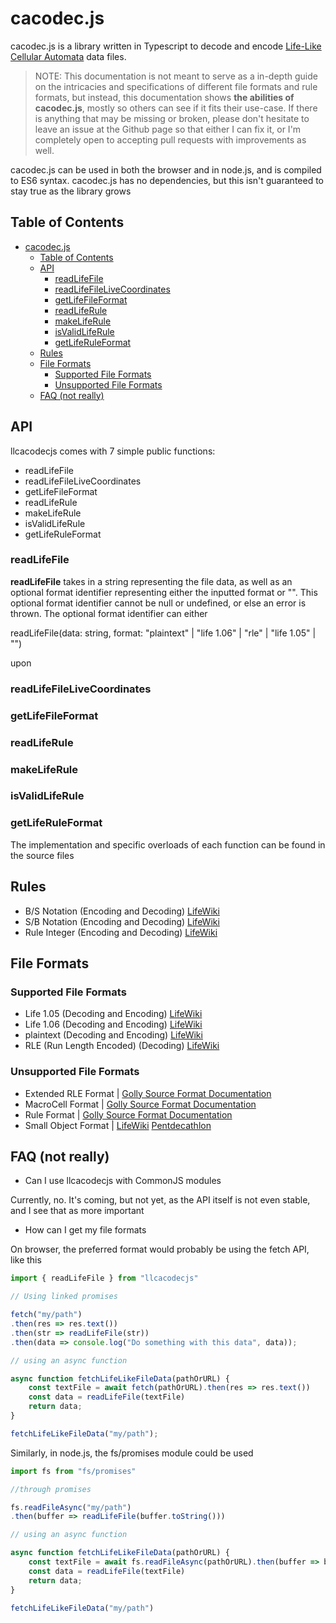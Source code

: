 
# cacodec.js

cacodec.js is a library written in Typescript to decode and encode [Life-Like Cellular Automata](https://conwaylife.com/wiki/Life-like_cellular_automaton) data files.

> NOTE: This documentation is not meant to serve as a in-depth guide on the intricacies and specifications of 
> different file formats and rule formats, but instead, this documentation shows **the abilities of cacodec.js**, mostly
> so others can see if it fits their use-case. If there is anything that may be missing or broken, please don't hesitate
> to leave an issue at the Github page so that either I can fix it, or I'm completely open to accepting pull requests with
> improvements as well.

cacodec.js can be used in both the browser and in node.js, and is compiled to ES6 syntax.
cacodec.js has no dependencies, but this isn't guaranteed to stay true as the library grows

## Table of Contents

- [cacodec.js](#cacodecjs)
  - [Table of Contents](#table-of-contents)
  - [API](#api)
    - [readLifeFile](#readlifefile)
    - [readLifeFileLiveCoordinates](#readlifefilelivecoordinates)
    - [getLifeFileFormat](#getlifefileformat)
    - [readLifeRule](#readliferule)
    - [makeLifeRule](#makeliferule)
    - [isValidLifeRule](#isvalidliferule)
    - [getLifeRuleFormat](#getliferuleformat)
  - [Rules](#rules)
  - [File Formats](#file-formats)
    - [Supported File Formats](#supported-file-formats)
    - [Unsupported File Formats](#unsupported-file-formats)
  - [FAQ (not really)](#faq-not-really)


## API

llcacodecjs comes with 7 simple public functions:

- readLifeFile
- readLifeFileLiveCoordinates
- getLifeFileFormat
- readLifeRule
- makeLifeRule
- isValidLifeRule
- getLifeRuleFormat

### readLifeFile

**readLifeFile** takes in a string representing the file data, as well as an optional format identifier representing either the inputted format or "". This optional format identifier cannot be null or undefined, or else an error is thrown. The optional format identifier can either 

readLifeFile(data: string, format: "plaintext" | "life 1.06" | "rle" | "life 1.05" | "")

upon 

### readLifeFileLiveCoordinates

### getLifeFileFormat

### readLifeRule

### makeLifeRule

### isValidLifeRule

### getLifeRuleFormat

The implementation and specific overloads of each function
can be found in the source files

## Rules

- B/S Notation (Encoding and Decoding) [LifeWiki](https://conwaylife.com/wiki/Rulestring)
- S/B Notation (Encoding and Decoding) [LifeWiki](https://conwaylife.com/wiki/Rulestring)
- Rule Integer (Encoding and Decoding) [LifeWiki](https://conwaylife.com/wiki/Rulestring)

## File Formats

### Supported File Formats

- Life 1.05 (Decoding and Encoding) [LifeWiki](https://conwaylife.com/wiki/Life_1.05)
- Life 1.06 (Decoding and Encoding) [LifeWiki](https://conwaylife.com/wiki/Life_1.06)
- plaintext (Decoding and Encoding) [LifeWiki](https://conwaylife.com/wiki/Plaintext)
- RLE (Run Length Encoded) (Decoding) [LifeWiki](https://conwaylife.com/wiki/Run_Length_Encoded)

### Unsupported File Formats

- Extended RLE Format | [Golly Source Format Documentation](https://golly.sourceforge.net/Help/formats.html#rle)
- MacroCell Format | [Golly Source Format Documentation](https://golly.sourceforge.net/Help/formats.html#rle)
- Rule Format | [Golly Source Format Documentation](https://golly.sourceforge.net/Help/formats.html#rle)
- Small Object Format | [LifeWiki](https://conwaylife.com/wiki/Small_object_format) [Pentdecathlon](https://web.archive.org/web/20211102020428/http://pentadecathlon.com/objects/definitions/definitions.php)

## FAQ (not really)

- Can I use llcacodecjs with CommonJS modules

Currently, no. It's coming, but not yet, as the API itself is not even stable, and I see that as more important

- How can I get my file formats

On browser, the preferred format would probably be using the fetch API, like this

```js
import { readLifeFile } from "llcacodecjs"

// Using linked promises

fetch("my/path")
.then(res => res.text())
.then(str => readLifeFile(str))
.then(data => console.log("Do something with this data", data));

// using an async function

async function fetchLifeLikeFileData(pathOrURL) {
    const textFile = await fetch(pathOrURL).then(res => res.text())
    const data = readLifeFile(textFile)
    return data;
}

fetchLifeLikeFileData("my/path");

```

Similarly, in node.js, the fs/promises module could be used

```js
import fs from "fs/promises"

//through promises

fs.readFileAsync("my/path")
.then(buffer => readLifeFile(buffer.toString()))

// using an async function

async function fetchLifeLikeFileData(pathOrURL) {
    const textFile = await fs.readFileAsync(pathOrURL).then(buffer => buffer.toString())
    const data = readLifeFile(textFile)
    return data;
}

fetchLifeLikeFileData("my/path")

```

